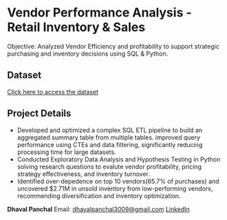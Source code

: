# Vendor Performance Analysis - Retail Inventory & Sales

Objective: Analyzed Vendor Efficiency and profitability to support strategic purchasing and inventory decisions using SQL & Python.

## Dataset
[Click here to access the dataset](https://1drv.ms/f/c/57a2549804b14733/EtzagdmvUrdDsvWz-afMuzMBDzYIpOhCuXxm0X1zcgjKHQ?e=vLLpXt)

## Project Details
- Developed and optimized a complex SQL ETL pipeline to build an aggregated summary table from multiple tables. improved query performance using CTEs and data filtering, significantly reducing processing time for large datasets.
- Conducted Exploratory Data Analysis and Hypothesis Testing in Python solving research questions to evalute vendor profitability, pricing strategy effectiveness, and inventory turnover.
- Identified over-depedence on top 10 vendors(65.7% of purchases) and uncovered $2.71M in unsold inventory from low-performing vendors, recommending diversification and inventory optimization.

**Dhaval Panchal**
Email: dhavalpanchal3009@gmail.com
[LinkedIn](https://www.linkedin.com/in/dhavalpanchal3009/)
